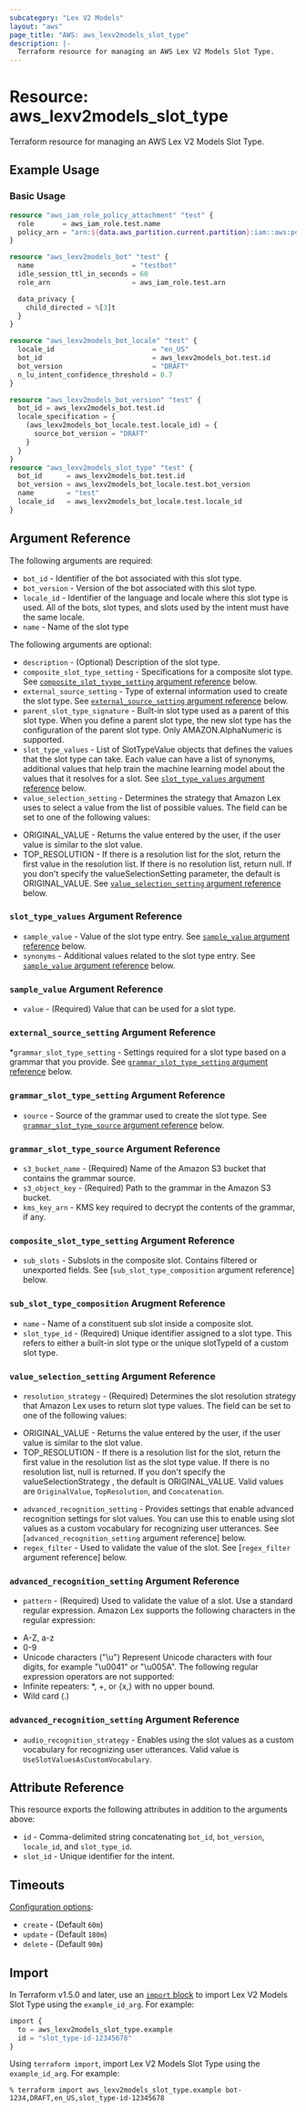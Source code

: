 ```yaml
---
subcategory: "Lex V2 Models"
layout: "aws"
page_title: "AWS: aws_lexv2models_slot_type"
description: |-
  Terraform resource for managing an AWS Lex V2 Models Slot Type.
---
```


# Resource: aws_lexv2models_slot_type

Terraform resource for managing an AWS Lex V2 Models Slot Type.

## Example Usage

### Basic Usage

```terraform
resource "aws_iam_role_policy_attachment" "test" {
  role       = aws_iam_role.test.name
  policy_arn = "arn:${data.aws_partition.current.partition}:iam::aws:policy/AmazonLexFullAccess"
}

resource "aws_lexv2models_bot" "test" {
  name                        = "testbot"
  idle_session_ttl_in_seconds = 60
  role_arn                    = aws_iam_role.test.arn

  data_privacy {
    child_directed = %[3]t
  }
}

resource "aws_lexv2models_bot_locale" "test" {
  locale_id                        = "en_US"
  bot_id                           = aws_lexv2models_bot.test.id
  bot_version                      = "DRAFT"
  n_lu_intent_confidence_threshold = 0.7
}

resource "aws_lexv2models_bot_version" "test" {
  bot_id = aws_lexv2models_bot.test.id
  locale_specification = {
    (aws_lexv2models_bot_locale.test.locale_id) = {
      source_bot_version = "DRAFT"
    }
  }
}
resource "aws_lexv2models_slot_type" "test" {
  bot_id      = aws_lexv2models_bot.test.id
  bot_version = aws_lexv2models_bot_locale.test.bot_version
  name        = "test"
  locale_id   = aws_lexv2models_bot_locale.test.locale_id
}
```

## Argument Reference

The following arguments are required:

* `bot_id` - Identifier of the bot associated with this slot type.
* `bot_version` - Version of the bot associated with this slot type.
* `locale_id` - Identifier of the language and locale where this slot type is used. All of the bots, slot types, and slots used by the intent must have the same locale.
* `name` - Name of the slot type

The following arguments are optional:

* `description` - (Optional) Description of the slot type.
* `composite_slot_type_setting` - Specifications for a composite slot type. See [`composite_slot_tyype_setting` argument reference](#composite_slot_type_reference) below.
* `external_source_setting` - Type of external information used to create the slot type. See [`external_source_setting` argument reference](#external_source_setting) below.
* `parent_slot_type_signature` - Built-in slot type used as a parent of this slot type. When you define a parent slot type, the new slot type has the configuration of the parent slot type. Only AMAZON.AlphaNumeric is supported.
* `slot_type_values` - List of SlotTypeValue objects that defines the values that the slot type can take. Each value can have a list of synonyms, additional values that help train the machine learning model about the values that it resolves for a slot. See [`slot_type_values` argument reference](#slot_type_values) below.
* `value_selection_setting` - Determines the strategy that Amazon Lex uses to select a value from the list of possible values. The field can be set to one of the following values:
 - ORIGINAL_VALUE - Returns the value entered by the user, if the user value is similar to the slot value.
 - TOP_RESOLUTION - If there is a resolution list for the slot, return the first value in the resolution list. If there is no resolution list, return null.
If you don't specify the valueSelectionSetting parameter, the default is ORIGINAL_VALUE. See [`value_selection_setting` argument reference](#value_selection_setting) below.

### `slot_type_values` Argument Reference
* `sample_value` - Value of the slot type entry.  See [`sample_value` argument reference](#sample_value) below.
* `synonyms` - Additional values related to the slot type entry. See [`sample_value` argument reference](#sample_value) below.

### `sample_value` Argument Reference
* `value` - (Required) Value that can be used for a slot type.

### `external_source_setting` Argument Reference
*`grammar_slot_type_setting` - Settings required for a slot type based on a grammar that you provide. See [`grammar_slot_type_setting` argument reference](#grammar_slot_type_setting) below.

### `grammar_slot_type_setting` Argument Reference
* `source` - Source of the grammar used to create the slot type. See [`grammar_slot_type_source` argument reference](#grammar_slot_type_reference) below.

### `grammar_slot_type_source` Argument Reference
* `s3_bucket_name` - (Required) Name of the Amazon S3 bucket that contains the grammar source.
* `s3_object_key` - (Required) Path to the grammar in the Amazon S3 bucket.
* `kms_key_arn` - KMS key required to decrypt the contents of the grammar, if any.

### `composite_slot_type_setting` Argument Reference
* `sub_slots` - Subslots in the composite slot. Contains filtered or unexported fields. See [`sub_slot_type_composition` argument reference] below.

### `sub_slot_type_composition` Arugment Reference
* `name` - Name of a constituent sub slot inside a composite slot.
* `slot_type_id` - (Required) Unique identifier assigned to a slot type. This refers to either a built-in slot type or the unique slotTypeId of a custom slot type.

### `value_selection_setting` Argument Reference
* `resolution_strategy` - (Required) Determines the slot resolution strategy that Amazon Lex uses to return slot type values. The field can be set to one of the following values:
 - ORIGINAL_VALUE - Returns the value entered by the user, if the user value is similar to the slot value.
 - TOP_RESOLUTION - If there is a resolution list for the slot, return the first value in the resolution list as the slot type value. If there is no resolution list, null is returned.
If you don't specify the valueSelectionStrategy , the default is ORIGINAL_VALUE. Valid values are `OriginalValue`, `TopResolution`, and `Concatenation`.
* `advanced_recognition_setting` - Provides settings that enable advanced recognition settings for slot values. You can use this to enable using slot values as a custom vocabulary for recognizing user utterances. See [`advanced_recognition_setting` argument reference] below.
* `regex_filter` - Used to validate the value of the slot. See [`regex_filter` argument reference] below.

### `advanced_recognition_setting` Argument Reference
* `pattern` - (Required) Used to validate the value of a slot. Use a standard regular expression. Amazon Lex supports the following characters in the regular expression:
 - A-Z, a-z
 - 0-9
 - Unicode characters ("\⁠u")
Represent Unicode characters with four digits, for example "\⁠u0041" or "\⁠u005A". The following regular expression operators are not supported:
 - Infinite repeaters: *, +, or {x,} with no upper bound.
 - Wild card (.)

### `advanced_recognition_setting` Argument Reference
* `audio_recognition_strategy` - Enables using the slot values as a custom vocabulary for recognizing user utterances. Valid value is `UseSlotValuesAsCustomVocabulary`.

## Attribute Reference

This resource exports the following attributes in addition to the arguments above:

* `id` - Comma-delimited string concatenating `bot_id`, `bot_version`, `locale_id`, and `slot_type_id`.
* `slot_id` - Unique identifier for the intent.

## Timeouts

[Configuration options](https://developer.hashicorp.com/terraform/language/resources/syntax#operation-timeouts):

* `create` - (Default `60m`)
* `update` - (Default `180m`)
* `delete` - (Default `90m`)

## Import

In Terraform v1.5.0 and later, use an [`import` block](https://developer.hashicorp.com/terraform/language/import) to import Lex V2 Models Slot Type using the `example_id_arg`. For example:

```terraform
import {
  to = aws_lexv2models_slot_type.example
  id = "slot_type-id-12345678"
}
```

Using `terraform import`, import Lex V2 Models Slot Type using the `example_id_arg`. For example:

```console
% terraform import aws_lexv2models_slot_type.example bot-1234,DRAFT,en_US,slot_type-id-12345678
```
